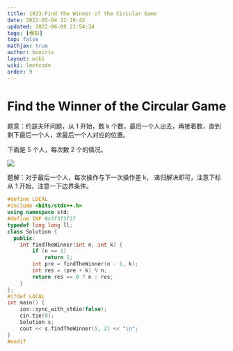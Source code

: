 ```yaml
---
title: 1823-Find the Winner of the Circular Game 
date: 2022-05-04 12:19:42 
updated: 2022-06-09 21:54:34
tags: [模拟] 
top: false
mathjax: true
author: booiris
layout: wiki  
wiki: leetcode
order: 9
---
```


# Find the Winner of the Circular Game

题意：约瑟夫环问题，从 1 开始，数 k 个数，最后一个人出去，再接着数，直到剩下最后一个人，求最后一个人对应的位置。

下面是 5 个人，每次数 2 个的情况。

<img src="https://s2.loli.net/2022/05/04/mLVdz7vXEb2irPs.png" >

题解：对于最后一个人，每次操作与下一次操作差 k， 递归解决即可，注意下标从 1 开始，注意一下边界条件。

```cpp
#define LOCAL
#include <bits/stdc++.h>
using namespace std;
#define INF 0x3f3f3f3f
typedef long long ll;
class Solution {
  public:
    int findTheWinner(int n, int k) {
        if (n == 1)
            return 1;
        int pre = findTheWinner(n - 1, k);
        int res = (pre + k) % n;
        return res == 0 ? n : res;
    }
};
#ifdef LOCAL
int main() {
    ios::sync_with_stdio(false);
    cin.tie(0);
    Solution s;
    cout << s.findTheWinner(5, 2) << "\n";
}
#endif
```
